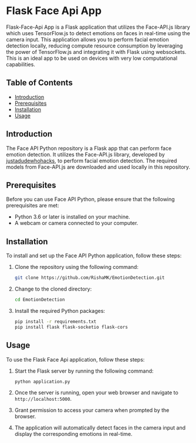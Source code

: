 # Flask Face Api App

Flask-Face-Api App is a Flask application that utilizes the Face-API.js library which uses TensorFlow.js to detect emotions on faces in real-time using the camera input. This application allows you to perform facial emotion detection locally, reducing compute resource consumption by leveraging the power of TensorFlow.js and integrating it with Flask using websockets. This is an ideal app to be used on devices with very low computational capabilities.

## Table of Contents
- [Introduction](#introduction)
- [Prerequisites](#prerequisites)
- [Installation](#installation)
- [Usage](#usage)


## Introduction
The Face API Python repository is a Flask app that can perform face emotion detection. It utilizes the Face-API.js library, developed by [justadudewhohacks](https://github.com/justadudewhohacks), to perform facial emotion detection. The required models from Face-API.js are downloaded and used locally in this repository.

## Prerequisites
Before you can use Face API Python, please ensure that the following prerequisites are met:
- Python 3.6 or later is installed on your machine.
- A webcam or camera connected to your computer.

## Installation
To install and set up the Face API Python application, follow these steps:

1. Clone the repository using the following command:
    ```bash
    git clone https://github.com/RishaMK/EmotionDetection.git
    ```

2. Change to the cloned directory:
    ```bash
    cd EmotionDetection
    ```

3. Install the required Python packages:
    ```bash
    pip install -r requirements.txt
    pip install flask flask-socketio flask-cors
    ```

## Usage
To use the Flask Face Api application, follow these steps:

1. Start the Flask server by running the following command:
    ```bash
    python application.py
    ```

2. Once the server is running, open your web browser and navigate to `http://localhost:5000`.

3. Grant permission to access your camera when prompted by the browser.

4. The application will automatically detect faces in the camera input and display the corresponding emotions in real-time.

